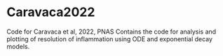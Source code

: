 # Caravaca2022
Code for Caravaca et al, 2022, PNAS
Contains the code for analysis and plotting of resolution of inflammation using ODE and exponential decay models.
